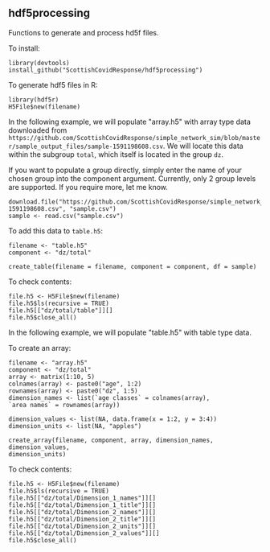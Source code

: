 ## hdf5processing

Functions to generate and process hd5f files.

To install:
```{r}
library(devtools)
install_github("ScottishCovidResponse/hdf5processing")
```

To generate hdf5 files in R:
```{r}
library(hdf5r)
H5File$new(filename)
```

In the following example, we will populate "array.h5" with array type data downloaded from `https://github.com/ScottishCovidResponse/simple_network_sim/blob/master/sample_output_files/sample-1591198608.csv`. We will locate this data within the subgroup `total`, which itself is located in the group `dz`. 

If you want to populate a group directly, simply enter the name of your chosen group into the component argument. Currently, only 2 group levels are supported. If you require more, let me know.


```{r}
download.file("https://github.com/ScottishCovidResponse/simple_network_sim/raw/master/sample_output_files/sample-1591198608.csv", "sample.csv")
sample <- read.csv("sample.csv")
```

To add this data to `table.h5`:
```{r}
filename <- "table.h5"
component <- "dz/total"

create_table(filename = filename, component = component, df = sample)
```

To check contents:
```{r}
file.h5 <- H5File$new(filename)
file.h5$ls(recursive = TRUE)
file.h5[["dz/total/table"]][]
file.h5$close_all()
```


In the following example, we will populate "table.h5" with table type data.

To create an array:
```{r}
filename <- "array.h5"
component <- "dz/total"
array <- matrix(1:10, 5)
colnames(array) <- paste0("age", 1:2)
rownames(array) <- paste0("dz", 1:5)
dimension_names <- list(`age classes` = colnames(array), 
`area names` = rownames(array))

dimension_values <- list(NA, data.frame(x = 1:2, y = 3:4))
dimension_units <- list(NA, "apples")

create_array(filename, component, array, dimension_names, dimension_values,
dimension_units)
```

To check contents:
```{r}
file.h5 <- H5File$new(filename)
file.h5$ls(recursive = TRUE)
file.h5[["dz/total/Dimension_1_names"]][]
file.h5[["dz/total/Dimension_1_title"]][]
file.h5[["dz/total/Dimension_2_names"]][]
file.h5[["dz/total/Dimension_2_title"]][]
file.h5[["dz/total/Dimension_2_units"]][]
file.h5[["dz/total/Dimension_2_values"]][]
file.h5$close_all()
```



